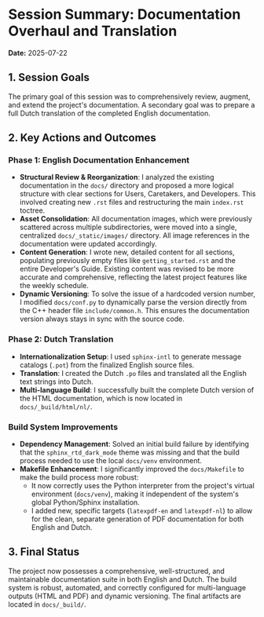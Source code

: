 # Session Summary: Documentation Overhaul and Translation

**Date:** 2025-07-22

## 1. Session Goals

The primary goal of this session was to comprehensively review, augment, and extend the project's documentation. A secondary goal was to prepare a full Dutch translation of the completed English documentation.

## 2. Key Actions and Outcomes

### Phase 1: English Documentation Enhancement

*   **Structural Review & Reorganization**: I analyzed the existing documentation in the `docs/` directory and proposed a more logical structure with clear sections for Users, Caretakers, and Developers. This involved creating new `.rst` files and restructuring the main `index.rst` toctree.
*   **Asset Consolidation**: All documentation images, which were previously scattered across multiple subdirectories, were moved into a single, centralized `docs/_static/images/` directory. All image references in the documentation were updated accordingly.
*   **Content Generation**: I wrote new, detailed content for all sections, populating previously empty files like `getting_started.rst` and the entire Developer's Guide. Existing content was revised to be more accurate and comprehensive, reflecting the latest project features like the weekly schedule.
*   **Dynamic Versioning**: To solve the issue of a hardcoded version number, I modified `docs/conf.py` to dynamically parse the version directly from the C++ header file `include/common.h`. This ensures the documentation version always stays in sync with the source code.

### Phase 2: Dutch Translation

*   **Internationalization Setup**: I used `sphinx-intl` to generate message catalogs (`.pot`) from the finalized English source files.
*   **Translation**: I created the Dutch `.po` files and translated all the English text strings into Dutch.
*   **Multi-language Build**: I successfully built the complete Dutch version of the HTML documentation, which is now located in `docs/_build/html/nl/`.

### Build System Improvements

*   **Dependency Management**: Solved an initial build failure by identifying that the `sphinx_rtd_dark_mode` theme was missing and that the build process needed to use the local `docs/venv` environment.
*   **Makefile Enhancement**: I significantly improved the `docs/Makefile` to make the build process more robust:
    *   It now correctly uses the Python interpreter from the project's virtual environment (`docs/venv`), making it independent of the system's global Python/Sphinx installation.
    *   I added new, specific targets (`latexpdf-en` and `latexpdf-nl`) to allow for the clean, separate generation of PDF documentation for both English and Dutch.

## 3. Final Status

The project now possesses a comprehensive, well-structured, and maintainable documentation suite in both English and Dutch. The build system is robust, automated, and correctly configured for multi-language outputs (HTML and PDF) and dynamic versioning. The final artifacts are located in `docs/_build/`.
